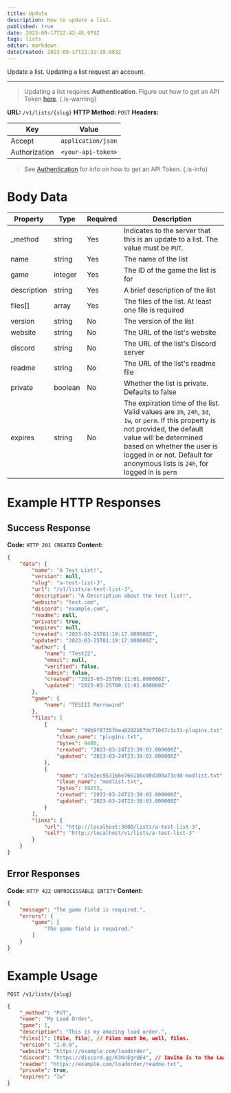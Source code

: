 ```yaml
---
title: Update
description: How to update a list.
published: true
date: 2023-09-17T22:42:45.979Z
tags: lists
editor: markdown
dateCreated: 2023-09-17T22:32:19.883Z
---
```


Update a list. Updating a list request an account.

---

> Updating a list requires **Authentication**. Figure out how to get an API Token [here](/authentication).
{.is-warning}

**URL:** `/v1/lists/{slug}`
**HTTP Method:** `POST`
**Headers:**

| Key | Value |
|-----|-------|
| Accept | `application/json` |
| Authorization | `<your-api-token>` |

> See [Authentication](/authentication) for info on how to get an API Token.
{.is-info}

# Body Data


| Property   | Type     | Required | Description |
|------------|----------|----------|-------------|
| \_method   | string   | Yes      | Indicates to the server that this is an update to a list. The value must be `PUT`. |
| name       | string   | Yes      | The name of the list |
| game       | integer  | Yes      | The ID of the game the list is for |
| description | string   | Yes      | A brief description of the list   |
| files[]    | array    | Yes      | The files of the list. At least one file is required |
| version    | string   | No       | The version of the list            |
| website    | string   | No       | The URL of the list's website     |
| discord    | string   | No       | The URL of the list's Discord server |
| readme     | string   | No       | The URL of the list's readme file |
| private    | boolean  | No       | Whether the list is private. Defaults to false |
| expires    | string   | No       | The expiration time of the list. Valid values are `3h`, `24h`, `3d`, `1w`, or `perm`. If this property is not provided, the default value will be determined based on whether the user is logged in or not. Default for anonymous lists is `24h`, for logged in is `perm` |


# Example HTTP Responses

## Success Response

**Code:** `HTTP 201 CREATED`
**Content:**

```json
{
    "data": {
        "name": "A Test List!",
        "version": null,
        "slug": "a-test-list-3",
        "url": "/v1/lists/a-test-list-3",
        "description": "A Description about the test list!",
        "website": "test.com",
        "discord": "example.com",
        "readme": null,
        "private": true,
        "expires": null,
        "created": "2023-03-25T01:19:17.000000Z",
        "updated": "2023-03-25T01:19:17.000000Z",
        "author": {
            "name": "Test22",
            "email": null,
            "verified": false,
            "admin": false,
            "created": "2023-03-25T00:11:01.000000Z",
            "updated": "2023-03-25T00:11:01.000000Z"
        },
        "game": {
            "name": "TESIII Morrowind"
        },
        "files": [
            {
                "name": "99b9f8735fbea0202267dc71047c1c31-plugins.txt",
                "clean_name": "plugins.txt",
                "bytes": 9480,
                "created": "2023-03-24T23:39:03.000000Z",
                "updated": "2023-03-24T23:39:03.000000Z"
            },
            {
                "name": "a7e2ec953166e7661b0c00d308a73c9d-modlist.txt",
                "clean_name": "modlist.txt",
                "bytes": 19253,
                "created": "2023-03-24T23:39:03.000000Z",
                "updated": "2023-03-24T23:39:03.000000Z"
            }
        ],
        "links": {
            "url": "http://localhost:3000/lists/a-test-list-3",
            "self": "http://localhost/v1/lists/a-test-list-3"
        }
    }
}
```

## Error Responses

**Code:** `HTTP 422 UNPROCESSABLE ENTITY`
**Content:**
```json
{
    "message": "The game field is required.",
    "errors": {
        "game": [
            "The game field is required."
        ]
    }
}
```

# Example Usage

`POST /v1/lists/{slug}`

```json
{
  	"_method": "PUT",
    "name": "My Load Order",
    "game": 1,
    "description": "This is my amazing load order.",
    "files[]": [file, file], // Files must be, well, files.
    "version": "1.0.0",
    "website": "https://example.com/loadorder",
    "discord": "https://discord.gg/K3KnEgrQE4", // Invite is to the Load Order Library server
    "readme": "https://example.com/loadorder/readme.txt",
    "private": true,
    "expires": "1w"
}

```